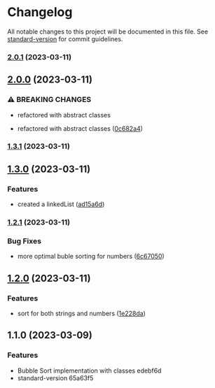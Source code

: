 # Changelog

All notable changes to this project will be documented in this file. See [standard-version](https://github.com/conventional-changelog/standard-version) for commit guidelines.

### [2.0.1](https://github.com/actuallyzefe/sorting-ts/compare/v2.0.0...v2.0.1) (2023-03-11)

## [2.0.0](https://github.com/actuallyzefe/sorting-ts/compare/v1.3.1...v2.0.0) (2023-03-11)


### ⚠ BREAKING CHANGES

* refactored with abstract classes

* refactored with abstract classes ([0c682a4](https://github.com/actuallyzefe/sorting-ts/commit/0c682a4e4bf56cbc0ce1ada2bb57a5f66cec6ff9))

### [1.3.1](https://github.com/actuallyzefe/sorting-ts/compare/v1.3.0...v1.3.1) (2023-03-11)

## [1.3.0](https://github.com/actuallyzefe/sorting-ts/compare/v1.2.1...v1.3.0) (2023-03-11)


### Features

* created a linkedList ([ad15a6d](https://github.com/actuallyzefe/sorting-ts/commit/ad15a6de97d08d41950ff8264f3c953a78c8ded2))

### [1.2.1](https://github.com/actuallyzefe/sorting-ts/compare/v1.2.0...v1.2.1) (2023-03-11)


### Bug Fixes

* more optimal buble sorting for numbers ([6c67050](https://github.com/actuallyzefe/sorting-ts/commit/6c67050946130ab5335677ec02539e6be03d91c5))

## [1.2.0](https://github.com/actuallyzefe/sorting-ts/compare/v1.1.0...v1.2.0) (2023-03-11)


### Features

* sort for both strings and numbers ([1e228da](https://github.com/actuallyzefe/sorting-ts/commit/1e228da6d472e6360a55edb10e0682fa0a3eb12c))

## 1.1.0 (2023-03-09)


### Features

* Bubble Sort implementation with classes edebf6d
* standard-version 65a63f5
